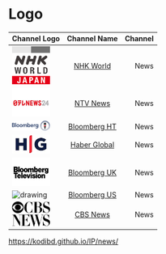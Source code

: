 
# Logo

| Channel Logo                                                          | Channel Name                                  | Channel       |
| :---                                                                  |    :----:                                     |          ---: |
| <img src="JP_NHKW/nhkw.png" alt="drawing" width="75"/>                | [NHK World](JP_NHKW/nhkw.png)                 | News          |
| <img src="JP_NtvNews/ntvnewsjp.png"  width="75"/>                     | [NTV News](JP_NtvNews/ntvnewsjp.png)          | News          |
| <img src="TR_BloombergHT/bht.png"  width="75"/>                       | [Bloomberg HT](TR_BloombergHT/bht.png)        | News          |
| <img src="TR_HaberGlobal/hg.jpg"  width="75"/>                        | [Haber Global](TR_HaberGlobal/hg.jpg)         | News          |
| <img src="UK_Bloomberg/buk.png"  width="75"/>                         | [Bloomberg UK](UK_Bloomberg/buk.png)          | News          |
| <img src="US_Bloomberg/bus.m3u8" alt="drawing" width="75"/>           | [Bloomberg US](US_Bloomberg/bus.m3u8)         | News          |
| <img src="US_CBSNews/cbsn.png"  width="75"/>                          | [CBS News](US_CBSNews/cbsn.png)               | News          |

https://kodibd.github.io/IP/news/
